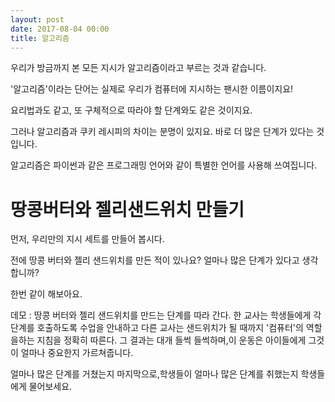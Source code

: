 ```yaml
---
layout: post
date: 2017-08-04 00:00
title: 알고리즘
---
```


우리가 방금까지 본 모든 지시가 알고리즘이라고 부르는 것과 같습니다.

'알고리즘'이라는 단어는 실제로 우리가 컴퓨터에 지시하는 팬시한 이름이지요! 

요리법과도 같고, 또 구체적으로 따라야 할 단계와도 같은 것이지요. 

그러나 알고리즘과 쿠키 레시피의 차이는 분명이 있지요. 바로 더 많은 단계가 있다는 것입니다.

알고리즘은 파이썬과 같은 프로그래밍 언어와 같이 특별한 언어를 사용해 쓰여집니다.  

# 땅콩버터와 젤리샌드위치 만들기

먼저, 우리만의 지시 세트를 만들어 봅시다.

전에 땅콩 버터와 젤리 샌드위치를 만든 적이 있나요? 얼마나 많은 단계가 있다고 생각합니까?

한번 같이 해보아요. 

데모 : 땅콩 버터와 젤리 샌드위치를 만드는 단계를 따라 간다. 
한 교사는 학생들에게 각 단계를 호출하도록 수업을 안내하고 다른 교사는 샌드위치가 될 때까지 '컴퓨터'의 역할을하는 지침을 정확히 따른다. 
그 결과는 대개 들썩 들썩하며,이 운동은 아이들에게 그것이 얼마나 중요한지 가르쳐줍니다. 

얼마나 많은 단계를 거쳤는지 마지막으로,학생들이 얼마나 많은 단계를 취했는지 학생들에게 물어보세요.

